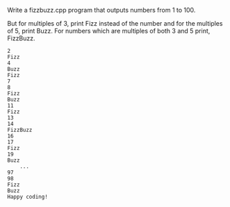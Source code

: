 Write a fizzbuzz.cpp program that outputs numbers from 1 to 100.

But for multiples of 3, print Fizz instead of the number and for the multiples of 5, print Buzz. For numbers which are multiples of both 3 and 5 print, FizzBuzz.

```git
2
Fizz
4
Buzz
Fizz
7
8
Fizz
Buzz
11
Fizz
13
14
FizzBuzz
16
17
Fizz
19
Buzz
    ...
97
98
Fizz
Buzz
Happy coding!

```